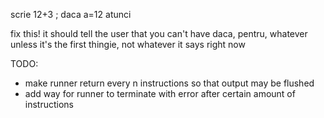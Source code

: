 scrie 12+3 ; daca a=12 atunci

fix this!
it should tell the user that you can't have daca, pentru, whatever unless it's the first thingie, not whatever it says right now

TODO:
- make runner return every n instructions so that output may be flushed
- add way for runner to terminate with error after certain amount of instructions
